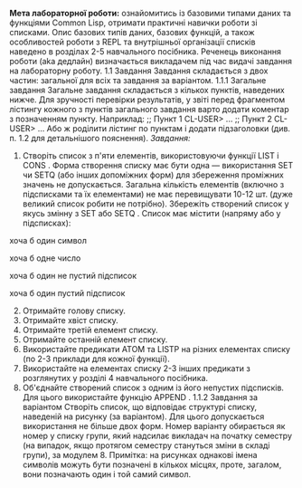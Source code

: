  **Мета лабораторної роботи:**
ознайомитись із базовими типами даних та функціями
Common Lisp, отримати практичні навички роботи зі списками.
Опис базових типів даних, базових функцій, а також особливостей роботи з REPL та
внутрішньої організації списків наведено в розділах 2-5 навчального посібника.
Реченець виконання роботи (aka дедлайн) визначається викладачем під час видачі
завдання на лабораторну роботу.
1.1 Завдання
Завдання складається з двох частин: загальної для всіх та завдання за варіантом.
1.1.1 Загальне завдання
Загальне завдання складається з кількох пунктів, наведених нижче. Для зручності
перевірки результатів, у звіті перед фрагментом лістингу кожного з пунктів загального
завдання варто додати коментар з позначенням пункту. Наприклад:
;; Пункт 1
CL-USER> ...
;; Пункт 2
CL-USER> ...
Або ж роділити лістинг по пунктам і додати підзаголовки (див. п. 1.2 для детальнішого
пояснення).
*Завдання:*
1. Створіть список з п'яти елементів, використовуючи функції LIST і CONS . Форма
створення списку має бути одна — використання SET чи SETQ (або інших
допоміжних форм) для збереження проміжних значень не допускається. Загальна
кількість елементів (включно з підсписками та їх елементами) не має перевищувати
10-12 шт. (дуже великий список робити не потрібно). Збережіть створений список у
якусь змінну з SET або SETQ . Список має містити (напряму або у підсписках):

хоча б один символ

хоча б одне число

хоча б один не пустий підсписок

хоча б один пустий підсписок

2. Отримайте голову списку.
3. Отримайте хвіст списку.
4. Отримайте третій елемент списку.
5. Отримайте останній елемент списку.
6. Використайте предикати ATOM та LISTP на різних елементах списку (по 2-3
приклади для кожної функції).
7. Використайте на елементах списку 2-3 інших предикати з розглянутих у розділі 4
навчального посібника.
8. Об'єднайте створений список з одним із його непустих підсписків. Для цього
використайте функцію APPEND .
1.1.2 Завдання за варіантом
Створіть список, що відповідає структурі списку, наведеній на рисунку (за варіантом).
Для цього допускається використання не більше двох форм. Номер варіанту
обирається як номер у списку групи, який надсилає викладач на початку семестру (на
випадок, якщо протягом семестру стануться зміни в складі групи), за модулем 8.
Примітка: на рисунках однакові імена символів можуть бути позначені в кількох місцях,
проте, загалом, вони позначають один і той самий символ.
